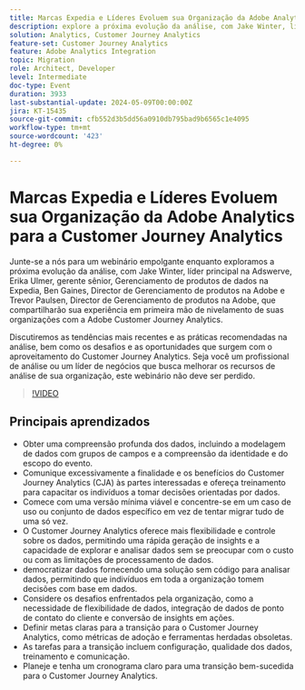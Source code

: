 ```yaml
---
title: Marcas Expedia e Líderes Evoluem sua Organização da Adobe Analytics para a Customer Journey Analytics
description: explore a próxima evolução da análise, com Jake Winter, líder principal da Adswerve, Erika Ulmer, gerente sênior, Gerenciamento de produtos de dados da Expedia, Ben Gaines, Director de Gerenciamento de produtos da Adobe e Trevor Paulsen, Director de Gerenciamento de produtos da Adobe, que compartilharão sua experiência em primeira mão de nivelamento de suas organizações com a Adobe Customer Journey Analytics. Discutiremos as tendências mais recentes e as práticas recomendadas na análise, bem como os desafios e as oportunidades que surgem com o aproveitamento do Customer Journey Analytics. Seja você um profissional de análise ou um líder de negócios que busca melhorar os recursos de análise de sua organização, este webinário não deve ser perdido.
solution: Analytics, Customer Journey Analytics
feature-set: Customer Journey Analytics
feature: Adobe Analytics Integration
topic: Migration
role: Architect, Developer
level: Intermediate
doc-type: Event
duration: 3933
last-substantial-update: 2024-05-09T00:00:00Z
jira: KT-15435
source-git-commit: cfb552d3b5dd56a0910db795bad9b6565c1e4095
workflow-type: tm+mt
source-wordcount: '423'
ht-degree: 0%

---
```



# Marcas Expedia e Líderes Evoluem sua Organização da Adobe Analytics para a Customer Journey Analytics

Junte-se a nós para um webinário empolgante enquanto exploramos a próxima evolução da análise, com Jake Winter, líder principal na Adswerve, Erika Ulmer, gerente sênior, Gerenciamento de produtos de dados na Expedia, Ben Gaines, Director de Gerenciamento de produtos na Adobe e Trevor Paulsen, Director de Gerenciamento de produtos na Adobe, que compartilharão sua experiência em primeira mão de nivelamento de suas organizações com a Adobe Customer Journey Analytics.

Discutiremos as tendências mais recentes e as práticas recomendadas na análise, bem como os desafios e as oportunidades que surgem com o aproveitamento do Customer Journey Analytics. Seja você um profissional de análise ou um líder de negócios que busca melhorar os recursos de análise de sua organização, este webinário não deve ser perdido.

>[!VIDEO](https://video.tv.adobe.com/v/3428762/?learn=on)


## Principais aprendizados


* Obter uma compreensão profunda dos dados, incluindo a modelagem de dados com grupos de campos e a compreensão da identidade e do escopo do evento.
* Comunique excessivamente a finalidade e os benefícios do Customer Journey Analytics (CJA) às partes interessadas e ofereça treinamento para capacitar os indivíduos a tomar decisões orientadas por dados.
* Comece com uma versão mínima viável e concentre-se em um caso de uso ou conjunto de dados específico em vez de tentar migrar tudo de uma só vez.
* O Customer Journey Analytics oferece mais flexibilidade e controle sobre os dados, permitindo uma rápida geração de insights e a capacidade de explorar e analisar dados sem se preocupar com o custo ou com as limitações de processamento de dados.
* democratizar dados fornecendo uma solução sem código para analisar dados, permitindo que indivíduos em toda a organização tomem decisões com base em dados.
* Considere os desafios enfrentados pela organização, como a necessidade de flexibilidade de dados, integração de dados de ponto de contato do cliente e conversão de insights em ações.
* Definir metas claras para a transição para o Customer Journey Analytics, como métricas de adoção e ferramentas herdadas obsoletas.
* As tarefas para a transição incluem configuração, qualidade dos dados, treinamento e comunicação.
* Planeje e tenha um cronograma claro para uma transição bem-sucedida para o Customer Journey Analytics.
